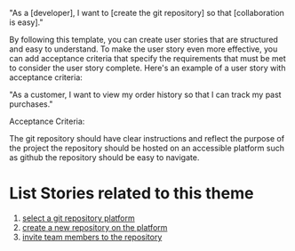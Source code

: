 "As a [developer], I want to [create the git repository] so that [collaboration is easy]."

By following this template, you can create user stories that are structured and easy to understand. To make the user story even more effective, you can add acceptance criteria that specify the requirements that must be met to consider the user story complete. Here's an example of a user story with acceptance criteria:

"As a customer, I want to view my order history so that I can track my past purchases."

Acceptance Criteria:

The git repository should have clear instructions and reflect the purpose of the project
the repository should be hosted on an accessible platform such as github
the repository should be easy to navigate. 


# List Stories related to this theme
1. [select a git repository platform](documentation/templates/theme/initiatives/epics/stories/tasks/task_template.md)
2. [create a new repository on the platform](documentation/ )
3. [invite team members to the repository](documentation/)